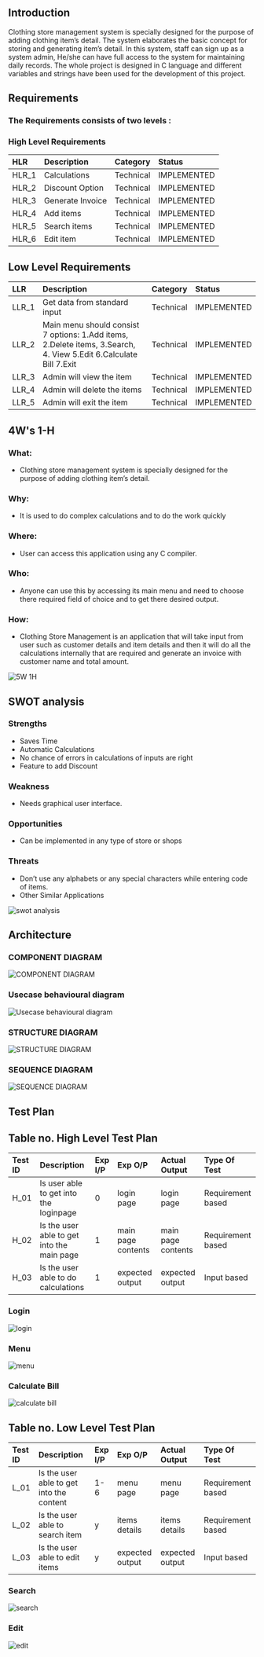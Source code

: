 ## Introduction


Clothing store management system is specially designed for the purpose of adding clothing item’s detail. The system elaborates the basic concept for storing and generating item’s detail. In this system, staff can sign up as a system admin, He/she can have full access to the system for maintaining daily records. The whole project is designed in C language and different variables and strings have been used for the development of this project.


## Requirements


### The Requirements consists of two levels :
### High Level  Requirements


| HLR | Description     |         Category    | Status  |
| :-------- | :------- | :------------------------- | :----------------- |
| HLR_1| Calculations | Technical | IMPLEMENTED |
|HLR_2|  Discount Option | Technical | IMPLEMENTED|
| HLR_3 | Generate Invoice | Technical| IMPLEMENTED |
|HLR_4 | Add items | Technical| IMPLEMENTED|
|HLR_5 | Search items| Technical| IMPLEMENTED|
|HLR_6 |Edit item | Technical| IMPLEMENTED|


## Low Level  Requirements


| LLR | Description     | Category                       | Status |
| :-------- | :------- | :-------------------------------- |:--------------|
| LLR_1      | Get data from standard input | Technical | IMPLEMENTED |
|LLR_2 | Main menu should consist 7 options: 1.Add items, 2.Delete items, 3.Search, 4. View 5.Edit 6.Calculate Bill 7.Exit| Technical|IMPLEMENTED|
|LLR_3 | Admin will view the item | Technical| IMPLEMENTED|
|LLR_4| Admin will delete the items | Technical| IMPLEMENTED|
|LLR_5 | Admin will exit the item | Technical| IMPLEMENTED| 



## 4W's 1-H


### What:
- Clothing store management system is specially designed for the purpose of adding clothing item’s detail.

### Why:
- It is used to do complex calculations and to do the work quickly

### Where:
- User can access this application using any C compiler.

### Who:
- Anyone can use this by accessing its main menu and need to choose there required field of choice and to get there desired output.

### How:
- Clothing Store Management is an application that will take input from user such as customer details and item details and then it will do all the calculations    internally that are required and generate an invoice with customer name and total amount.



![5W 1H](https://user-images.githubusercontent.com/88372627/161411849-1f280a83-fb12-4789-9f14-7a1ec398fb8e.png)



## SWOT analysis

### Strengths 
- Saves Time
- Automatic Calculations
- No chance of errors in calculations of inputs are right
- Feature to add Discount

### Weakness
- Needs graphical user interface.

### Opportunities
- Can be implemented in any type of store or shops

### Threats
- Don’t use any alphabets or any special characters while entering code of items.
- Other Similar Applications


![swot  analysis](https://user-images.githubusercontent.com/88372627/161411901-053c5cd5-aca5-4adc-b31b-d7f0c3138b04.png)

## Architecture

### COMPONENT DIAGRAM

![COMPONENT DIAGRAM](https://user-images.githubusercontent.com/88372627/161416516-f117c099-3465-489b-b23b-aea08b12fde1.png)


### Usecase behavioural diagram

![Usecase behavioural diagram](https://user-images.githubusercontent.com/88372627/161423348-7fbaf47e-d68a-4b7c-900f-3f6b18605b29.png)


### STRUCTURE DIAGRAM


![STRUCTURE DIAGRAM](https://user-images.githubusercontent.com/88372627/161423856-f533b5ba-b01c-440c-9dbf-451b441a07fe.png)


### SEQUENCE DIAGRAM
![SEQUENCE DIAGRAM](https://user-images.githubusercontent.com/88372627/161424963-a7a5d972-4a64-486e-b656-540f012f046c.png)

## Test Plan

## Table no. High Level Test Plan


| Test ID    | Description                               | Exp I/P       | Exp O/P    | Actual Output | Type Of Test |
| :-------- | :---------------------------------------- | :------------ | :--------- | :------------- | :----------- |
| H_01       |  Is user able to get into the loginpage   | 0             | login page | login page    | Requirement based |
|H_02 | Is the user able to get into the main page | 1 | main page contents | main page contents | Requirement based |
|H_03 | Is the user able to do calculations | 1 | expected output | expected output | Input based |

### Login
![login](https://user-images.githubusercontent.com/88372627/161414026-5b1ac675-9cc6-4511-8cc4-6e1fae24142d.png)


### Menu

![menu](https://user-images.githubusercontent.com/88372627/161414038-3493260c-5e63-4cb9-8610-f053f417fa58.png)

### Calculate Bill

![calculate bill](https://user-images.githubusercontent.com/88372627/161414053-7ed39cb4-bf77-4ce8-8ccf-cd840c021a3d.png)




## Table no. Low Level Test Plan



| Test ID    | Description                               | Exp I/P       | Exp O/P    | Actual Output | Type Of Test |
| :-------- | :---------------------------------------- | :------------ | :--------- | :------------- | :----------- |
| L_01       |  Is the user able to get into the content   | 1-6            | menu page | menu page    | Requirement based |
|L_02 | Is the user able to search item  | y | items details | items details | Requirement based |
|L_03 | Is the user able to edit items | y | expected output | expected output | Input based |



 
### Search



![search](https://user-images.githubusercontent.com/88372627/161414109-f297954b-28f2-43a9-94da-c1478ad57c44.png)


### Edit





![edit](https://user-images.githubusercontent.com/88372627/161414113-eae27d4f-16b9-4e74-9d97-576046401307.png)



